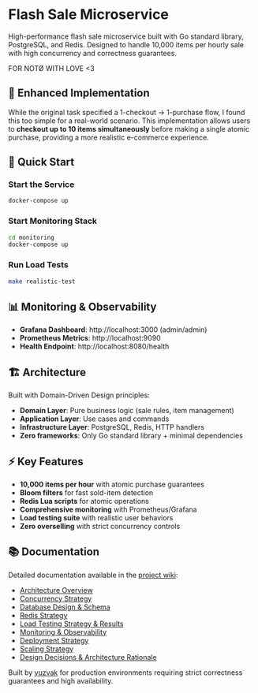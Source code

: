 # Flash Sale Microservice

High-performance flash sale microservice built with Go standard library, PostgreSQL, and Redis. Designed to handle 10,000 items per hourly sale with high concurrency and correctness guarantees.

FOR NOTØ WITH LOVE <3

## 🎯 Enhanced Implementation

While the original task specified a 1-checkout → 1-purchase flow, I found this too simple for a real-world scenario. This implementation allows users to **checkout up to 10 items simultaneously** before making a single atomic purchase, providing a more realistic e-commerce experience.

## 🚀 Quick Start

### Start the Service
```bash
docker-compose up
```

### Start Monitoring Stack
```bash
cd monitoring
docker-compose up
```

### Run Load Tests
```bash
make realistic-test
```

## 📊 Monitoring & Observability

- **Grafana Dashboard**: http://localhost:3000 (admin/admin)
- **Prometheus Metrics**: http://localhost:9090
- **Health Endpoint**: http://localhost:8080/health

## 🏗️ Architecture

Built with Domain-Driven Design principles:

- **Domain Layer**: Pure business logic (sale rules, item management)
- **Application Layer**: Use cases and commands
- **Infrastructure Layer**: PostgreSQL, Redis, HTTP handlers
- **Zero frameworks**: Only Go standard library + minimal dependencies

## ⚡ Key Features

- **10,000 items per hour** with atomic purchase guarantees
- **Bloom filters** for fast sold-item detection
- **Redis Lua scripts** for atomic operations
- **Comprehensive monitoring** with Prometheus/Grafana
- **Load testing suite** with realistic user behaviors
- **Zero overselling** with strict concurrency controls

## 📚 Documentation

Detailed documentation available in the [project wiki](https://github.com/yuzvak/flashsale-service/wiki):

- [Architecture Overview](https://github.com/yuzvak/flashsale-service/wiki/Architecture-Overview)
- [Concurrency Strategy](https://github.com/yuzvak/flashsale-service/wiki/Concurrency-Strategy)  
- [Database Design & Schema](https://github.com/yuzvak/flashsale-service/wiki/Database-Design-&-Schema)
- [Redis Strategy](https://github.com/yuzvak/flashsale-service/wiki/Redis-Strategy)
- [Load Testing Strategy & Results](https://github.com/yuzvak/flashsale-service/wiki/Load-Testing-Strategy-&-Results)
- [Monitoring & Observability](https://github.com/yuzvak/flashsale-service/wiki/Monitoring-&-Observability)
- [Deployment Strategy](https://github.com/yuzvak/flashsale-service/wiki/Deployment-Strategy)
- [Scaling Strategy](https://github.com/yuzvak/flashsale-service/wiki/Scaling-Strategy)
- [Design Decisions & Architecture Rationale](https://github.com/yuzvak/flashsale-service/wiki/Design-Decisions-&-Architecture-Rationale)

Built by [yuzvak](https://t.me/yuzvak) for production environments requiring strict correctness guarantees and high availability.